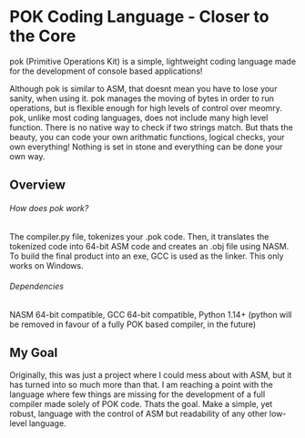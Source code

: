 # POK Coding Language - Closer to the Core

pok (Primitive Operations Kit) is a simple, lightweight coding language made for the development of console based applications!

Although pok is similar to ASM, that doesnt mean you have to lose your sanity, when using it. pok manages the moving of bytes in order to run operations, but is flexible enough for high levels of control over meomry. pok, unlike most coding languages, does not include many high level function. There is no native way to check if two strings match. But thats the beauty, you can code your own arithmatic functions, logical checks, your own everything! Nothing is set in stone and everything can be done your own way.


## Overview



###### How does pok work?

The compiler.py file, tokenizes your .pok code. Then, it translates the tokenized code into 64-bit ASM code and creates an .obj file using NASM. To build the final product into an exe, GCC is used as the linker. This only works on Windows.



###### Dependencies

NASM 64-bit compatible, GCC 64-bit compatible, Python 1.14+ (python will be removed in favour of a fully POK based compiler, in the future)



## My Goal

Originally, this was just a project where I could mess about with ASM, but it has turned into so much more than that. I am reaching a point with the language where few things are missing for the development of a full compiler made solely of POK code. Thats the goal. Make a simple, yet robust, language with the control of ASM but readability of any other low-level language.




